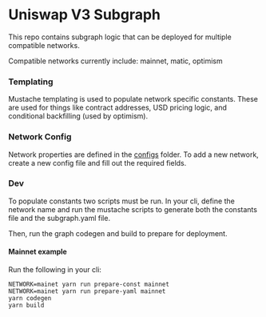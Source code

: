 # Uniswap V3 Subgraph

This repo contains subgraph logic that can be deployed for multiple compatible networks.

Compatible networks currently include: mainnet, matic, optimism

### Templating

Mustache templating is used to populate network specific constants. These are used for things like contract addresses, USD pricing logic, and conditional backfilling (used by optimism).

### Network Config

Network properties are defined in the [configs](src/networks/configs) folder. To add a new network, create a new config file and fill out the required fields.

### Dev

To populate constants two scripts must be run. In your cli, define the network name and run the mustache scripts to generate both the constants file and the subgraph.yaml file.

Then, run the graph codegen and build to prepare for deployment.

#### Mainnet example

Run the following in your cli:

```
NETWORK=mainet yarn run prepare-const mainnet
NETWORK=mainet yarn run prepare-yaml mainnet
yarn codegen
yarn build
```

